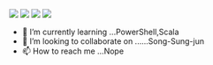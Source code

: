 <img src="https://capsule-render.vercel.app/api?type=waving&color=17569b&height=150&section=header" />

<img src="https://capsule-render.vercel.app/api?type=waving&color=17569b&height=150&section=footer" />
<a href="https://www.instagram.com/thseodud_/"><img src="https://img.shields.io/badge/Instagram-E4405F?style=flat-square&logo=Instagram&logoColor=white"/></a>
<a href="https://www.microsoft.com/en-us/windows/Windows-11?r=1"><img src="https://img.shields.io/badge/Windows11-0078D4?style=flat-square&logo=windows11&logoColor=white"/></a>


- 🌱 I’m currently learning ...PowerShell,Scala
- 💞️ I’m looking to collaborate on ......Song-Sung-jun
- 📫 How to reach me ...Nope

<!---
bullback1/bullback1 is a ✨ special ✨ repository because its `README.md` (this file) appears on your GitHub profile.
You can click the Preview link to take a look at your changes.
--->
